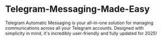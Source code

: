 # Telegram-Messaging-Made-Easy
Telegram Automatic Messaging is your all-in-one solution for managing communications across all your Telegram accounts. Designed with simplicity in mind, it's incredibly user-friendly and fully updated for 2025!
